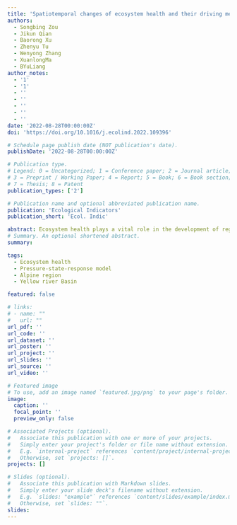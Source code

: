 ```yaml
---
title: 'Spatiotemporal changes of ecosystem health and their driving mechanisms in alpine regions on the northeastern Tibetan Plateau'
authors:
  - Songbing Zou
  - Jikun Qian
  - Baorong Xu
  - Zhenyu Tu
  - Wenyong Zhang
  - XuanlongMa
  - BYuLiang
author_notes:
  - '1'
  - '1'
  - ''
  - ''
  - ''
  - ''
  - ''
date: '2022-08-28T00:00:00Z'
doi: 'https://doi.org/10.1016/j.ecolind.2022.109396'

# Schedule page publish date (NOT publication's date).
publishDate: '2022-08-28T00:00:00Z'

# Publication type.
# Legend: 0 = Uncategorized; 1 = Conference paper; 2 = Journal article;
# 3 = Preprint / Working Paper; 4 = Report; 5 = Book; 6 = Book section;
# 7 = Thesis; 8 = Patent
publication_types: ['2']

# Publication name and optional abbreviated publication name.
publication: 'Ecological Indicators'
publication_short: 'Ecol. Indic'

abstract: Ecosystem health plays a vital role in the development of regional ecological environment. Gannan Plateau, an important water conservation area in the upper reaches of the Yellow River, is located at the northeastern margin of the Qinghai-Tibet Plateau. Due to the importance of the region, understanding the spatiotemporal patterns of the ecosystem health within this region is particularly critical. Previous studies on regional ecosystem health assessment mainly focused on single ecosystem type such as wetland, forest, and grassland, while there are relatively few studies that comprehensively assessed ecosystem health at high-spatial resolution in Gannan alpine areas. In this study, 11 counties and cities in Gannan Tibetan and Linxia Hui Autonomous Prefecture of the Gansu Province, China were used as the study area. We evaluated the ecosystem health of 154 township units from 2000 to 2020 with methods of Pressure-State-Response model (PSR) and Analytic Hierarchy Process (AHP), using a combination of satellite remote sensing data, social statistics data, meteorological data, and other geospatial data sources. The results showed that overall ecosystems in the southwestern part of the study area exhibited healthier condition than those located in the northeastern part, which is mainly due to the combination of the natural environment and the intensity of human activities in different regions. Over the past 20 years, due to the active implementation of relevant ecological protection and restoration policies by various regional governments and the improvement of the natural environment, the average ecosystem health status of Gannan Plateau has increased by 15.04 %, showing an improving trend in varying degrees or being stable, no declining trend was observed except for a small town. Our results implied that management should take different measures according to the differences of regional ecosystem health level, also pay more attention to areas where the ecosystem health status has not improved.
# Summary. An optional shortened abstract.
summary: 

tags:
  - Ecosystem health
  - Pressure-state-response model
  - Alpine region
  - Yellow river Basin

featured: false

# links:
# - name: ""
#   url: ""
url_pdf: ''
url_code: ''
url_dataset: ''
url_poster: ''
url_project: ''
url_slides: ''
url_source: ''
url_video: ''

# Featured image
# To use, add an image named `featured.jpg/png` to your page's folder.
image:
  caption: ''
  focal_point: ''
  preview_only: false

# Associated Projects (optional).
#   Associate this publication with one or more of your projects.
#   Simply enter your project's folder or file name without extension.
#   E.g. `internal-project` references `content/project/internal-project/index.md`.
#   Otherwise, set `projects: []`.
projects: []

# Slides (optional).
#   Associate this publication with Markdown slides.
#   Simply enter your slide deck's filename without extension.
#   E.g. `slides: "example"` references `content/slides/example/index.md`.
#   Otherwise, set `slides: ""`.
slides:
---
```


